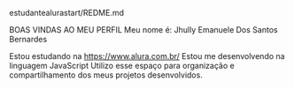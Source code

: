 estudantealurastart/REDME.md

BOAS VINDAS AO MEU PERFIL 
Meu nome é: Jhully Emanuele Dos Santos Bernardes

Estou estudando na https://www.alura.com.br/
Estou me desenvolvendo na linguagem JavaScript
Utilizo esse espaço para organização e compartilhamento dos meus projetos desenvolvidos.
